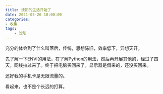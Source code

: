 ```yaml
---
title: 沈阳的生活开始了
date: 2021-05-26 10:00:00
categories:
- 收集
tags:
    - 沈阳
---
```


充分的体会到了什么叫落后，传统，思想陈旧，效率低下，异想天开。

先了解一下ENVI的用法，在了解Python的用法，然后再开展其他的，经过了四天，网线拉过来了。终于把电脑买回来了，显示器是借来的，还没买回来。

还好我的手机卡是无限流量的。

看起来，也不是个长远的打算。